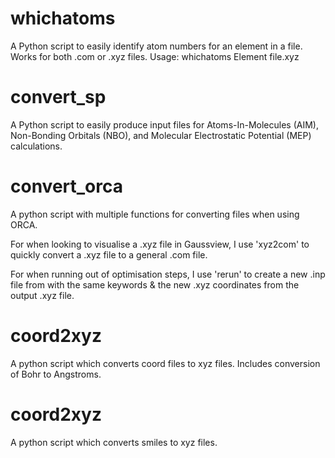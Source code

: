 # whichatoms
A Python script to easily identify atom numbers for an element in a file. Works for both .com or .xyz files.
Usage: whichatoms Element file.xyz

# convert_sp
A Python script to easily produce input files for Atoms-In-Molecules (AIM), Non-Bonding Orbitals (NBO), and Molecular Electrostatic Potential (MEP) calculations.

# convert_orca
A python script with multiple functions for converting files when using ORCA.

For when looking to visualise a .xyz file in Gaussview, I use 'xyz2com' to quickly convert a .xyz file to a general .com file.

For when running out of optimisation steps, I use 'rerun' to create a new .inp file from with the same keywords & the new .xyz coordinates from the output .xyz file.

# coord2xyz
A python script which converts coord files to xyz files. Includes conversion of Bohr to Angstroms.

# coord2xyz
A python script which converts smiles to xyz files.
